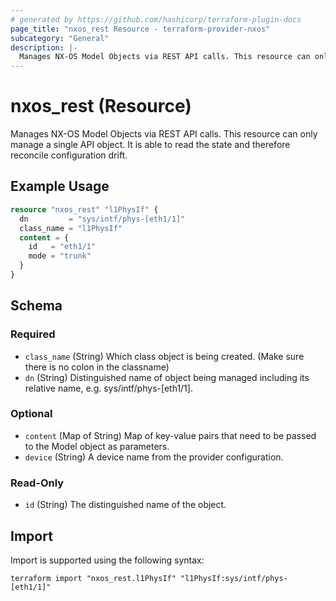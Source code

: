 ```yaml
---
# generated by https://github.com/hashicorp/terraform-plugin-docs
page_title: "nxos_rest Resource - terraform-provider-nxos"
subcategory: "General"
description: |-
  Manages NX-OS Model Objects via REST API calls. This resource can only manage a single API object. It is able to read the state and therefore reconcile configuration drift.
---
```


# nxos_rest (Resource)

Manages NX-OS Model Objects via REST API calls. This resource can only manage a single API object. It is able to read the state and therefore reconcile configuration drift.

## Example Usage

```terraform
resource "nxos_rest" "l1PhysIf" {
  dn         = "sys/intf/phys-[eth1/1]"
  class_name = "l1PhysIf"
  content = {
    id   = "eth1/1"
    mode = "trunk"
  }
}
```

<!-- schema generated by tfplugindocs -->
## Schema

### Required

- `class_name` (String) Which class object is being created. (Make sure there is no colon in the classname)
- `dn` (String) Distinguished name of object being managed including its relative name, e.g. sys/intf/phys-[eth1/1].

### Optional

- `content` (Map of String) Map of key-value pairs that need to be passed to the Model object as parameters.
- `device` (String) A device name from the provider configuration.

### Read-Only

- `id` (String) The distinguished name of the object.

## Import

Import is supported using the following syntax:

```shell
terraform import "nxos_rest.l1PhysIf" "l1PhysIf:sys/intf/phys-[eth1/1]"
```
